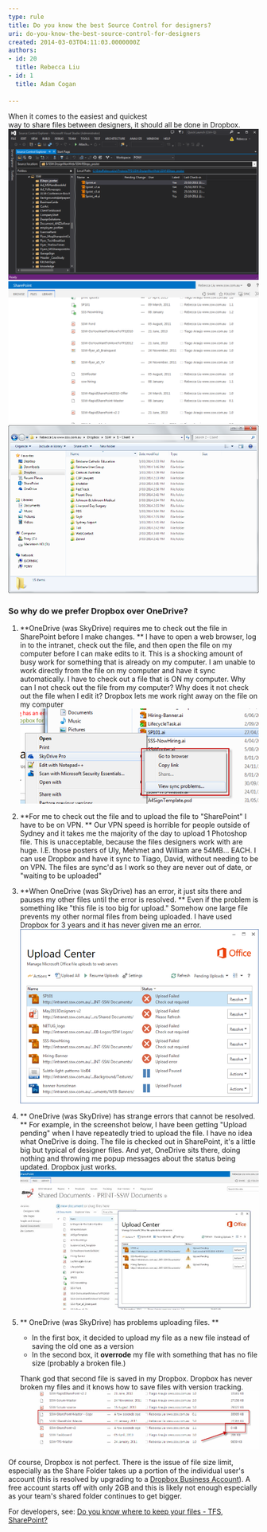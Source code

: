 ```yaml
---
type: rule
title: Do you know the best Source Control for designers?
uri: do-you-know-the-best-source-control-for-designers
created: 2014-03-03T04:11:03.0000000Z
authors:
- id: 20
  title: Rebecca Liu
- id: 1
  title: Adam Cogan

---
```


When it comes to the easiest and quickest<br>way to share files between designers, it should all be done in Dropbox.
 ![ Bad example – TFS takes too long to set up and too slow to use](Designer-Source-Control-TFS.png) 
 ![ Bad Example – What seemed like a great idea at the time, SharePoint and SkyDrive proved to be plagued with slow response times, upload errors and unresponsiveness](Designer-Source-Control-SkyDrive.png) 
 ![ Good Example – Dropbox... the way file sharing is meant to be](Designer-Source-Control-DropBox.png)  

### So why do we prefer Dropbox over OneDrive?


1. **OneDrive (was SkyDrive) requires me to check out the file in SharePoint before I make changes. **    I have to open a web browser, log in to the intranet, check out the file, and then open the file on my computer before I can make edits to it. This is a shocking amount of busy work for something that is already on my computer. I am unable to work directly from the file on my computer and have it sync automatically. I have to check out a file that is ON my computer. Why can I not check out the file from my computer? Why does it not check out the file when I edit it?
    Dropbox lets me work right away on the file on my computer
 ![ OneDrive (was SkyDrive) has no option to "check out" here. I have to go to the browser and check out a file which is on my computer. Better yet, Dropbox doesn't even ask me to check out, it just does it](Designer-Source-Control-SkyDriveCheckout.png) 
2. **For me to check out the file and to upload the file to "SharePoint" I have to be on VPN. **    Our VPN speed is horrible for people outside of Sydney and it takes me the majority of the day to upload 1 Photoshop file. This is unacceptable, because the files designers work with are huge. I.E. those posters of Uly, Mehmet and William are  54MB… EACH.
    I can use Dropbox and have it sync to Tiago, David, without needing to be on VPN. The files are sync'd as I work so they are never out of date, or "waiting to be uploaded"
3. **When OneDrive (was SkyDrive) has an error, it just sits there and pauses my other files until the error is resolved. **    Even if the problem is something like "this file is too big for upload." Somehow one large file prevents my other normal files from being uploaded.
    I have used Dropbox for 3 years and it has never given me an error.
 ![ OneDrive (was SkyDrive) has my last two files just sitting as "upload paused" – these files are perfectly ok to be uploaded but it refuses to do so, even when I ask it to](Designer-Source-Control-SkyDriveUploadPaused.png) 
4. ** OneDrive (was SkyDrive) has strange errors that cannot be resolved. **    For example, in the screenshot below, I have been getting "Upload pending" when I have repeatedly tried to upload the file. I have no idea what OneDrive is doing. The file is checked out in SharePoint, it's a little big but typical of designer files. And yet, OneDrive sits there, doing nothing and throwing me popup messages about the status being updated.
    Dropbox just works.
 ![ In OneDrive (was SkyDrive), my files are stuck in a "Upload pending" loop. I do not know why, as the files have been checked out and are not particularly large](Designer-Source-Control-SkyDriveLoop.png) 
5. ** OneDrive (was SkyDrive) has problems uploading files. **    

    - In the first box, it decided to upload my file as a new file instead of saving the old one as a version
    - In the second box, it **overrode** my file with something that has no file size (probably a broken file.)

    
    Thank god that second file is saved in my Dropbox. Dropbox has never broken my files and it knows how to save files with version tracking.
 ![ OneDrive (was SkyDrive) has both failed to save a file as a new version and uploaded a truncated file](Designer-Source-Control-SkyDriveError.png) 


Of course, Dropbox is not perfect. There is the issue of file size limit, especially as the Share Folder takes up a portion of the individual user's account (this is resolved by upgrading to a [Dropbox Business Account](https://www.dropbox.com/help/59/en)). A free account starts off with only 2GB and this is likely not enough especially as your team's shared folder continues to get bigger.

For developers, see: [Do you know where to keep your files - TFS, SharePoint?](/_layouts/15/FIXUPREDIRECT.ASPX?WebId=3dfc0e07-e23a-4cbb-aac2-e778b71166a2&TermSetId=07da3ddf-0924-4cd2-a6d4-a4809ae20160&TermId=2860239f-9812-414a-ad42-6174c928cbb0)
